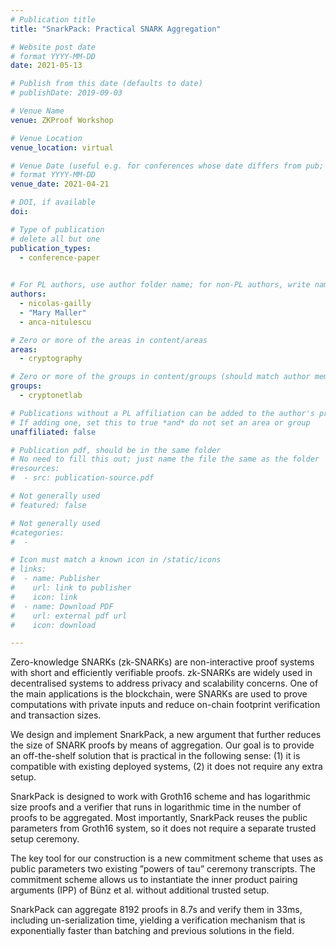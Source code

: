 ```yaml
---
# Publication title
title: "SnarkPack: Practical SNARK Aggregation"

# Website post date
# format YYYY-MM-DD
date: 2021-05-13

# Publish from this date (defaults to date)
# publishDate: 2019-09-03

# Venue Name
venue: ZKProof Workshop

# Venue Location
venue_location: virtual

# Venue Date (useful e.g. for conferences whose date differs from pub; defaults to date)
# format YYYY-MM-DD
venue_date: 2021-04-21

# DOI, if available
doi:

# Type of publication
# delete all but one
publication_types:
  - conference-paper
  

# For PL authors, use author folder name; for non-PL authors, write name as in paper within ""
authors:
  - nicolas-gailly
  - "Mary Maller"
  - anca-nitulescu

# Zero or more of the areas in content/areas
areas:
  - cryptography

# Zero or more of the groups in content/groups (should match author membership)
groups:
  - cryptonetlab

# Publications without a PL affiliation can be added to the author's profile without showing up elsewhere
# If adding one, set this to true *and* do not set an area or group
unaffiliated: false

# Publication pdf, should be in the same folder
# No need to fill this out; just name the file the same as the folder
#resources:
#  - src: publication-source.pdf

# Not generally used
# featured: false

# Not generally used
#categories:
#  -

# Icon must match a known icon in /static/icons
# links:
#  - name: Publisher
#    url: link to publisher
#    icon: link
#  - name: Download PDF
#    url: external pdf url
#    icon: download

---
```


 Zero-knowledge SNARKs (zk-SNARKs) are non-interactive proof systems with short and efficiently verifiable proofs. zk-SNARKs are widely used in decentralised systems to address privacy and scalability concerns. One of the main applications is the blockchain, were SNARKs are used to prove computations with private inputs and reduce on-chain footprint verification and transaction sizes.

We design and implement SnarkPack, a new argument that further reduces the size of SNARK proofs by means of aggregation. Our goal is to provide an off-the-shelf solution that is practical in the following sense: (1) it is compatible with existing deployed systems, (2) it does not require any extra setup.

SnarkPack is designed to work with Groth16 scheme and has logarithmic size proofs and a verifier that runs in logarithmic time in the number of proofs to be aggregated. Most importantly, SnarkPack reuses the public parameters from Groth16 system, so it does not require a separate trusted setup ceremony.

The key tool for our construction is a new commitment scheme that uses as public parameters two existing ”powers of tau” ceremony transcripts. The commitment scheme allows us to instantiate the inner product pairing arguments (IPP) of Bünz et al. without additional trusted setup.

SnarkPack can aggregate 8192 proofs in 8.7s and verify them in 33ms, including un-serialization time, yielding a verification mechanism that is exponentially faster than batching and previous solutions in the field.
